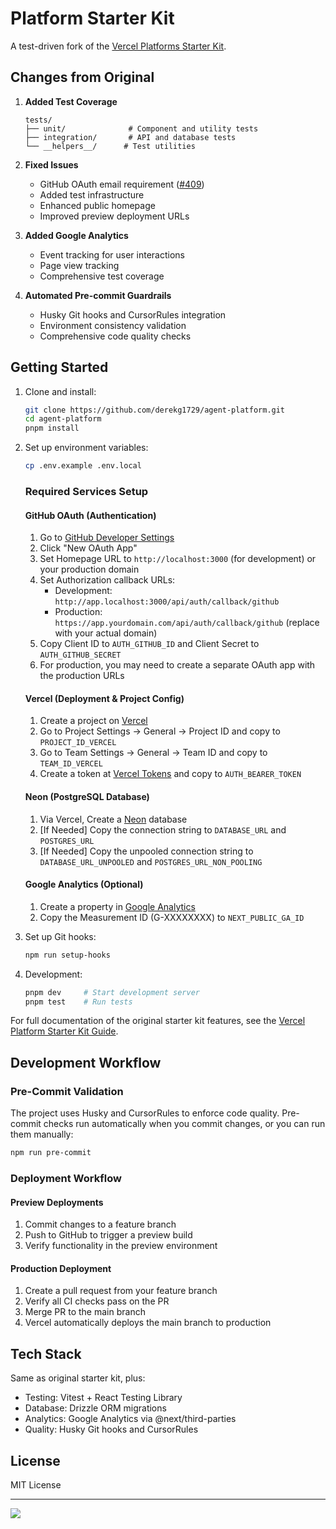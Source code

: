 # Platform Starter Kit

A test-driven fork of the [Vercel Platforms Starter Kit](https://vercel.com/guides/nextjs-multi-tenant-application).

## Changes from Original

1. **Added Test Coverage**
   ```
   tests/
   ├── unit/              # Component and utility tests
   ├── integration/       # API and database tests
   └── __helpers__/      # Test utilities
   ```

2. **Fixed Issues**
   - GitHub OAuth email requirement ([#409](https://github.com/vercel/platforms/issues/409))
   - Added test infrastructure
   - Enhanced public homepage
   - Improved preview deployment URLs

3. **Added Google Analytics**
   - Event tracking for user interactions
   - Page view tracking
   - Comprehensive test coverage

4. **Automated Pre-commit Guardrails**
   - Husky Git hooks and CursorRules integration
   - Environment consistency validation
   - Comprehensive code quality checks

## Getting Started

1. Clone and install:
   ```bash
   git clone https://github.com/derekg1729/agent-platform.git
   cd agent-platform
   pnpm install
   ```

2. Set up environment variables:

   ```bash
   cp .env.example .env.local
   ```

   ### Required Services Setup

   #### GitHub OAuth (Authentication)
   1. Go to [GitHub Developer Settings](https://github.com/settings/developers)
   2. Click "New OAuth App"
   3. Set Homepage URL to `http://localhost:3000` (for development) or your production domain
   4. Set Authorization callback URLs:
      - Development: `http://app.localhost:3000/api/auth/callback/github`
      - Production: `https://app.yourdomain.com/api/auth/callback/github` (replace with your actual domain)
   5. Copy Client ID to `AUTH_GITHUB_ID` and Client Secret to `AUTH_GITHUB_SECRET`
   6. For production, you may need to create a separate OAuth app with the production URLs

   #### Vercel (Deployment & Project Config)
   1. Create a project on [Vercel](https://vercel.com/new)
   2. Go to Project Settings → General → Project ID and copy to `PROJECT_ID_VERCEL`
   3. Go to Team Settings → General → Team ID and copy to `TEAM_ID_VERCEL`
   4. Create a token at [Vercel Tokens](https://vercel.com/account/tokens) and copy to `AUTH_BEARER_TOKEN`

   #### Neon (PostgreSQL Database)
   1. Via Vercel, Create a [Neon](https://neon.tech/) database
   2. [If Needed] Copy the connection string to `DATABASE_URL` and `POSTGRES_URL`
   3. [If Needed] Copy the unpooled connection string to `DATABASE_URL_UNPOOLED` and `POSTGRES_URL_NON_POOLING`

   #### Google Analytics (Optional)
   1. Create a property in [Google Analytics](https://analytics.google.com/)
   2. Copy the Measurement ID (G-XXXXXXXX) to `NEXT_PUBLIC_GA_ID`

3. Set up Git hooks:
   ```bash
   npm run setup-hooks
   ```

4. Development:
   ```bash
   pnpm dev     # Start development server
   pnpm test    # Run tests
   ```

For full documentation of the original starter kit features, see the [Vercel Platform Starter Kit Guide](https://vercel.com/guides/nextjs-multi-tenant-application).

## Development Workflow

### Pre-Commit Validation

The project uses Husky and CursorRules to enforce code quality. Pre-commit checks run automatically when you commit changes, or you can run them manually:

```bash
npm run pre-commit
```

### Deployment Workflow

#### Preview Deployments
1. Commit changes to a feature branch
2. Push to GitHub to trigger a preview build
3. Verify functionality in the preview environment

#### Production Deployment
1. Create a pull request from your feature branch
2. Verify all CI checks pass on the PR
3. Merge PR to the main branch
4. Vercel automatically deploys the main branch to production

## Tech Stack

Same as original starter kit, plus:
- Testing: Vitest + React Testing Library
- Database: Drizzle ORM migrations
- Analytics: Google Analytics via @next/third-parties
- Quality: Husky Git hooks and CursorRules

## License

MIT License

---

<a aria-label="Vercel logo" href="https://vercel.com">
  <img src="https://badgen.net/badge/icon/Made%20by%20Vercel?icon=zeit&label&color=black&labelColor=black">
</a>
